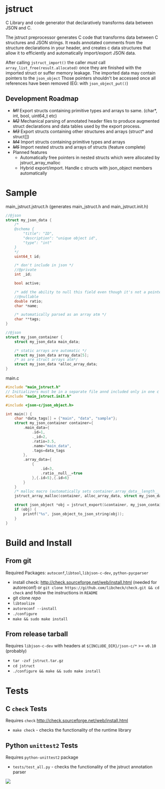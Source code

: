 # jstruct

C Library and code generator that declaratively transforms data between JSON and C.

The jstruct preprocessor generates C code that transforms data between C structures and JSON strings.
It reads annotated comments from the structure declarations in your header,
and creates c data structures that allow it to efficiently and automatically import/export JSON data.

After calling `jstruct_import()` the caller *must* call `array_list_free(result.allocated)` once they are finished with the imported struct or suffer memory leakage.
The imported data may contain pointers to the `json_object` Those pointers shouldn't be accessed once all references have been removed (EG: with `json_object_put()`)

## Development Roadmap

 * ~~*M1*~~ Export structs containing primitive types and arrays to same. (char*, int, bool, uint64_t etc)
 * ~~*M2*~~ Mechanical parsing of annotated header files to produce augmented struct declarations and data tables used by the export process.
 * ~~*M3*~~ Export structs containing other structures and arrays (struct* and struct[])
 * ~~*M4*~~ Import structs containing primitive types and arrays
 * ~~*M5*~~ Import nested structs and arrays of structs (feature complete)
 * Planned features
   * Automatically free pointers in nested structs which were allocated by jstruct_array_malloc
   * Hybrid export/import. Handle c structs with json_object members automatically

# Sample

main_jstruct.jstruct.h (generates main_jstruct.h and main_jstruct.init.h)
```C
//@json
struct my_json_data {
    /*
    @schema {
        "title": "ID",
        "description": "unique object id",
        "type": "int"
    }
    */
    uint64_t id;

    /* don't include in json */
    //@private
    int _id;

    bool active;

    /* add the ability to null this field even though it's not a pointer */
    //@nullable
    double ratio;
    char *name;

    /* automatically parsed as an array atm */
    char **tags;
}

//@json
struct my_json_container {
    struct my_json_data main_data;

    /* static arrays are automatic */
    struct my_json_data array_data[5];
    /* as are struct arrays atm*/
    struct my_json_data *alloc_array_data;
}
```
main.c
```C
#include "main_jstruct.h"
// Initializers must be in a separate file annd included only in one c file
#include "main_jstruct.init.h"

#include <json-c/json_object.h>

int main() {
    char *data_tags[] = {"main", "data", "sample"};
    struct my_json_container container={
        .main_data={
            .id=1,
            ._id=2,
            .ratio=3.5,
            .name="main_data",
            .tags=data_tags
        },
        .array_data={
            {
                .id=3,
                .ratio__null__=true
            },{.id=5},{.id=6}
        }
    }
    /* malloc macro (automatically sets container.array_data__length__ = 2) */
    jstruct_array_malloc(container, alloc_array_data, struct my_json_data, 2)

    struct json_object *obj = jstruct_export(&container, my_json_container);
    if (obj) {
        printf("%s", json_object_to_json_string(obj));
    }
}
```

# Build and Install

## From git

 Required Packages: `autoconf`,`libtool`,`libjson-c-dev`, `python-pycparser`

 * install check: http://check.sourceforge.net/web/install.html (needed for autoreconf) or `git clone https://github.com/libcheck/check.git && cd check` and follow the instructions in `README`
 * git clone *repo*
 * `libtoolize`
 * `autoreconf --install`
 * `./configure`
 * `make && sudo make install`

## From release tarball

Requires `libjson-c-dev` with headers at `${INCLUDE_DIR}/json-c/*` >= `v0.10` (probably)

 * `tar -zxf jstruct.tar.gz`
 * `cd jstruct`
 * `./configure && make && sudo make install`

# Tests

## C `check` Tests

Requires `check` http://check.sourceforge.net/web/install.html

 * `make check` - checks the functionality of the runtime library

## Python `unittest2` Tests

Requires `python-unittest2` package

 * `tests/test_all.py` - checks the functionality of the jstruct annotation parser

<img src="https://travis-ci.org/jamie-pate/jstruct.svg">
